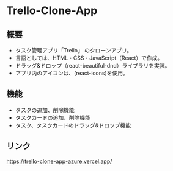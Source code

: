 # Trello-Clone-App

## 概要
- タスク管理アプリ「Trello」 のクローンアプリ。
- 言語としては、HTML・CSS・JavaScript（React）で作成。
- ドラッグ&ドロップ（react-beautiful-dnd）ライブラリを実装。
- アプリ内のアイコンは、(react-icons)を使用。


## 機能
- タスクの追加、削除機能
- タスクカードの追加、削除機能
- タスク、タスクカードのドラッグ&ドロップ機能



## リンク
https://trello-clone-app-azure.vercel.app/
